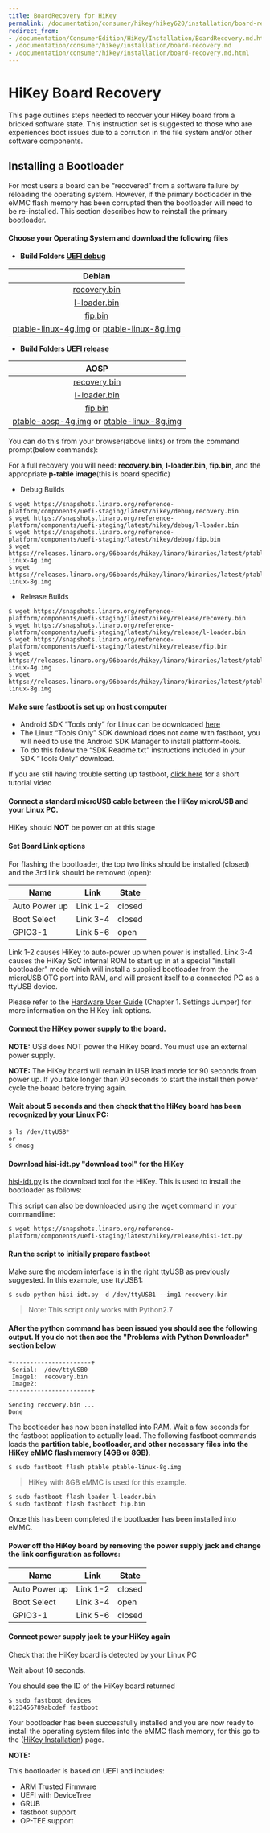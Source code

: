 ```yaml
---
title: BoardRecovery for HiKey
permalink: /documentation/consumer/hikey/hikey620/installation/board-recovery.md.html
redirect_from:
- /documentation/ConsumerEdition/HiKey/Installation/BoardRecovery.md.html
- /documentation/consumer/hikey/installation/board-recovery.md
- /documentation/consumer/hikey/installation/board-recovery.md.html
---
```

# HiKey Board Recovery

This page outlines steps needed to recover your HiKey board from a bricked software state. This instruction set is suggested to those who are experiences boot issues due to a corrution in the file system and/or other software components.

## Installing a Bootloader

For most users a board can be “recovered” from a software failure by reloading the operating system. However, if the primary bootloader in the eMMC flash memory has been corrupted then the bootloader will need to be re-installed. This section describes how to reinstall the primary bootloader.

#### Choose your Operating System and download the following files

- **Build Folders [UEFI debug](https://snapshots.linaro.org/reference-platform/components/uefi-staging/latest/hikey/debug/)**

|  Debian                      |
|:----------------------------:|
| [recovery.bin](https://snapshots.linaro.org/reference-platform/components/uefi-staging/latest/hikey/debug/recovery.bin)  |  
| [l-loader.bin](https://snapshots.linaro.org/reference-platform/components/uefi-staging/latest/hikey/debug/l-loader.bin)  |  
|  [fip.bin](https://snapshots.linaro.org/reference-platform/components/uefi-staging/latest/hikey/debug/fip.bin)           |  
| [ptable-linux-4g.img](https://releases.linaro.org/96boards/hikey/linaro/binaries/latest/ptable-linux-4g.img) or [ptable-linux-8g.img](https://releases.linaro.org/96boards/hikey/linaro/binaries/latest/ptable-linux-8g.img)     |

- **Build Folders [UEFI release](https://snapshots.linaro.org/reference-platform/components/uefi-staging/latest/hikey/debug/)**

|  AOSP                      |
|:----------------------------:|
| [recovery.bin](https://snapshots.linaro.org/reference-platform/components/uefi-staging/latest/hikey/debug/recovery.bin)  |  
| [l-loader.bin](https://snapshots.linaro.org/reference-platform/components/uefi-staging/latest/hikey/debug/l-loader.bin)  |  
|  [fip.bin](https://snapshots.linaro.org/reference-platform/components/uefi-staging/latest/hikey/debug/fip.bin)           |  
| [ptable-aosp-4g.img](https://releases.linaro.org/96boards/hikey/linaro/binaries/latest/ptable-aosp-8g.img) or [ptable-linux-8g.img](https://releases.linaro.org/96boards/hikey/linaro/binaries/latest/ptable-aosp-8g.img)     |

You can do this from your browser(above links) or from the command prompt(below commands):

For a full recovery you will need: **recovery.bin**, **l-loader.bin**, **fip.bin**, and the appropriate **p-table image**(this is board specific)

- Debug Builds
```shell
$ wget https://snapshots.linaro.org/reference-platform/components/uefi-staging/latest/hikey/debug/recovery.bin
$ wget https://snapshots.linaro.org/reference-platform/components/uefi-staging/latest/hikey/debug/l-loader.bin
$ wget https://snapshots.linaro.org/reference-platform/components/uefi-staging/latest/hikey/debug/fip.bin
$ wget https://releases.linaro.org/96boards/hikey/linaro/binaries/latest/ptable-linux-4g.img
$ wget https://releases.linaro.org/96boards/hikey/linaro/binaries/latest/ptable-linux-8g.img
```
- Release Builds
```shell
$ wget https://snapshots.linaro.org/reference-platform/components/uefi-staging/latest/hikey/release/recovery.bin
$ wget https://snapshots.linaro.org/reference-platform/components/uefi-staging/latest/hikey/release/l-loader.bin
$ wget https://snapshots.linaro.org/reference-platform/components/uefi-staging/latest/hikey/release/fip.bin
$ wget https://releases.linaro.org/96boards/hikey/linaro/binaries/latest/ptable-linux-4g.img
$ wget https://releases.linaro.org/96boards/hikey/linaro/binaries/latest/ptable-linux-8g.img
```

#### Make sure fastboot is set up on host computer

- Android SDK “Tools only” for Linux can be downloaded <a href="http://developer.android.com/sdk" target="_blank">here</a>
- The Linux “Tools Only” SDK download does not come with fastboot, you will need to use the Android SDK Manager to install platform-tools.
- To do this follow the “SDK Readme.txt” instructions included in your SDK “Tools Only” download.

If you are still having trouble setting up fastboot, <a href="https://youtu.be/W_zlydVBftA" target="_blank">click here</a> for a short tutorial video

#### Connect a standard microUSB cable between the HiKey microUSB and your Linux PC.

HiKey should **NOT** be power on at this stage

#### Set Board Link options

For flashing the bootloader, the top two links should be installed (closed) and the 3rd link should be removed (open):

Name | Link | State
---- | ---- | -----
Auto Power up | Link 1-2 | closed
Boot Select | Link 3-4 | closed
GPIO3-1 | Link 5-6 | open

Link 1-2 causes HiKey to auto-power up when power is installed. Link 3-4 causes the HiKey SoC internal ROM to start up in at a special "install bootloader" mode which will install a supplied bootloader from the microUSB OTG port into RAM, and will present itself to a connected PC as a ttyUSB device.

Please refer to the [Hardware User Guide](https://github.com/96boards/documentation/blob/master/consumer/hikey/hikey620/hardware-docs/HiKey_User_Guide_CircuitCo.pdf) (Chapter 1. Settings Jumper) for more information on the HiKey link options.

#### Connect the HiKey power supply to the board.

**NOTE:** USB does NOT power the HiKey board. You must use an external power supply.

**NOTE:** The HiKey board will remain in USB load mode for 90 seconds from power up. If you take longer than 90 seconds to start the install then power cycle the board before trying again.

#### Wait about 5 seconds and then check that the HiKey board has been recognized by your Linux PC:

```
$ ls /dev/ttyUSB*
or
$ dmesg
```

#### Download hisi-idt.py "download tool" for the HiKey

[hisi-idt.py](https://snapshots.linaro.org/reference-platform/components/uefi-staging/latest/hikey/debug/hisi-idt.py) is the download tool for the HiKey. This is used to install the bootloader as follows:

This script can also be downloaded using the wget command in your commandline:

```
$ wget https://snapshots.linaro.org/reference-platform/components/uefi-staging/latest/hikey/release/hisi-idt.py
```

#### Run the script to initially prepare fastboot

Make sure the modem interface is in the right ttyUSB as previously suggested. In this example, use ttyUSB1:

```
$ sudo python hisi-idt.py -d /dev/ttyUSB1 --img1 recovery.bin
```

> Note: This script only works with Python2.7

#### After the python command has been issued you should see the following output. If you do not then see the "Problems with Python Downloader" section below

```
+----------------------+
 Serial:  /dev/ttyUSB0
 Image1:  recovery.bin
 Image2:  
+----------------------+

Sending recovery.bin ...
Done
```

The bootloader has now been installed into RAM. Wait a few seconds for the fastboot application to actually load. The following fastboot commands
loads the **partition table, bootloader, and other necessary files into the HiKey eMMC flash memory (4GB or 8GB)**.


```
$ sudo fastboot flash ptable ptable-linux-8g.img
```
> HiKey with 8GB eMMC is used for this example.

```
$ sudo fastboot flash loader l-loader.bin
$ sudo fastboot flash fastboot fip.bin
```

Once this has been completed the bootloader has been installed into eMMC.

#### Power off the HiKey board by removing the power supply jack and change the link configuration as follows:

Name | Link | State
---- | ---- | -----
Auto Power up | Link 1-2 | closed
Boot Select | Link 3-4 | open
GPIO3-1 | Link 5-6 | closed

#### Connect power supply jack to your HiKey again

Check that the HiKey board is detected by your Linux PC

Wait about 10 seconds.

You should see the ID of the HiKey board returned

```
$ sudo fastboot devices
0123456789abcdef fastboot
```

Your bootloader has been successfully installed and you are now ready to install the operating system files into the eMMC flash memory, for this go to the ([HiKey Installation](README.md)) page.

**NOTE:**

This bootloader is based on UEFI and includes:
- ARM Trusted Firmware
- UEFI with DeviceTree
- GRUB
- fastboot support
- OP-TEE support

